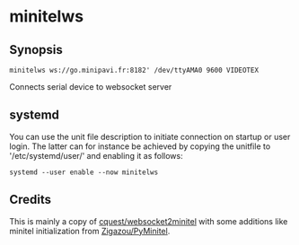 # minitelws

## Synopsis

```
minitelws ws://go.minipavi.fr:8182' /dev/ttyAMA0 9600 VIDEOTEX
```

Connects serial device to websocket server


## systemd

You can use the unit file description to initiate connection on startup or user login.
The latter can for instance be achieved by copying the unitfile to '/etc/systemd/user/' and enabling it as follows:

```
systemd --user enable --now minitelws
```

## Credits

This is mainly a copy of [cquest/websocket2minitel](https://github.com/cquest/websocket2minitel) with some additions like minitel initialization from [Zigazou/PyMinitel](https://github.com/Zigazou/PyMinitel).

